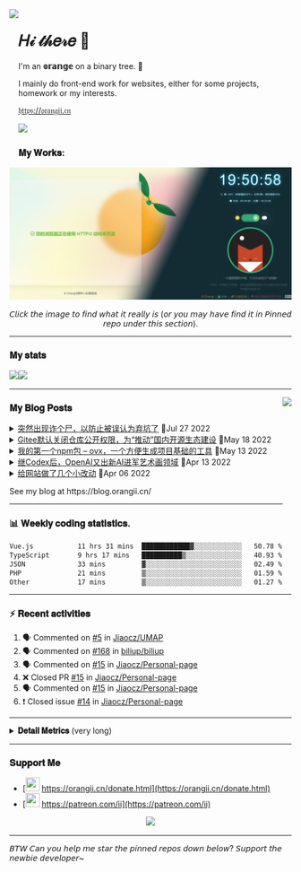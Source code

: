 <!-- Using Creative Commons BY 4.0 license. You must give appropriate credit for this repo if you use. -->
<!-- 使用 CC BY 4.0 许可证，你需要给出合理的署名至本仓库 -->

<img src="https://static.orangii.cn/avatar/logo.svg" align="left" height="250px" />
<h1>𝐻𝒾 𝓉𝒽𝑒𝓇𝑒 👋</h1>
<p>I'm an <b>𝕠𝕣𝕒𝕟𝕘𝕖</b> on a binary tree. 🍊</p>
<p>I mainly do front-end work for websites, either for some projects, homework or my interests.</p>
<p><a href="https://orangii.cn" target="_blank">𝔥𝔱𝔱𝔭𝔰://𝔬𝔯𝔞𝔫𝔤𝔦𝔦.𝔠𝔫</a></p>
<img src="https://visitor-badge.glitch.me/badge?page_id=Jiaocz.Jiaocz" />
<br />
<a id="My-Works"></a>

### 𝐌𝐲 𝐖𝐨𝐫𝐤𝐬:
<a href="#pinned"><img src="https://github.com/Jiaocz/Jiaocz/blob/main/websites.png" /></a>

<p align="center">𝘊𝘭𝘪𝘤𝘬 𝘵𝘩𝘦 𝘪𝘮𝘢𝘨𝘦 𝘵𝘰 𝘧𝘪𝘯𝘥 𝘸𝘩𝘢𝘵 𝘪𝘵 𝘳𝘦𝘢𝘭𝘭𝘺 𝘪𝘴 (𝘰𝘳 𝘺𝘰𝘶 𝘮𝘢𝘺 𝘩𝘢𝘷𝘦 𝘧𝘪𝘯𝘥 𝘪𝘵 𝘪𝘯 𝘗𝘪𝘯𝘯𝘦𝘥 𝘳𝘦𝘱𝘰 𝘶𝘯𝘥𝘦𝘳 𝘵𝘩𝘪𝘴 𝘴𝘦𝘤𝘵𝘪𝘰𝘯).</p>
  
----
<a id="My-stats"></a>
### 𝐌𝐲 𝐬𝐭𝐚𝐭𝐬

[<span><img src="https://github-readme-stats.vercel.app/api?username=jiaocz&count_private=true&show_icons=true&theme=flag-india" height=145/></span><span><img src="https://github-readme-stats.vercel.app/api/top-langs/?username=jiaocz&layout=compact" height=145/></span>](https://orangii.cn/)
  
---
<a id="My-Blog-Posts"></a>
<img align="right" src="https://avatars.githubusercontent.com/u/14857984?v=4" height="250px" />
### 𝐌𝐲 𝐁𝐥𝐨𝐠 𝐏𝐨𝐬𝐭𝐬
<!-- BLOG-POST-LIST:START -->
<details><summary><a href='https://blog.orangii.cn/shuoshuo/popup-at-7-27/' target='_blank'>突然出现诈个尸，以防止被误认为弃坑了</a>&nbsp;📅Jul 27 2022</summary>最近忙于摆烂，本来说好的假期复习考研也摆了很久了，要不是看直播就是打游戏或者是打代码玩，现在已经很久没有动力学习、写文章和维护项目了，怕是去年挖的坑填不完了。其实本来有一些挺想搞的创意或者挺想写的文章都被我咕咕咕了。 今天还是决定来诈尸一下，顺便给大家看看我手头上的各种域名，总攥手里也不是办法，如果有有需要的同学可以和我私聊，除了带🔒的基本都是可以出售的。 ﻿</details>
<details><summary><a href='https://blog.orangii.cn/shuoshuo/gitee-repo-invisible-default/' target='_blank'>Gitee默认关闭仓库公开权限，为“推动”国内开源生态建设</a>&nbsp;📅May 18 2022</summary>今天看群友反应了Gitee的公开仓库都被限制了，自己尝试一看，好家伙，果然不能了（以下是我的一个项目） 为了营造绿色健康的开源社区，推动中国开源生态建设，当前仓库仅限成员访问。 你可以联系仓库管理员提交公开仓库访问的申请。 非常好的理由啊，为了推动开源生态，强制所有不知名的项目闭源，申请并人工审核后才可以访问，简直非常的推动开源生态。群友现在基本都转Github了。 如果你非要细想原因，那大概就是某些审查加强了，据小道消息说，Gitee这次也是“做了一个艰难的决定”，想想也是，在国内怎么可能容易出现一个用户自由上传、分享、浏览的网站呢。想想之前的博客园也是全站审查。 建议还是转Github吧，如果你对比一下会发现很多Github免费的功能Gitee限制都很大。</details>
<details><summary><a href='https://blog.orangii.cn/2022/my-npm-package-ovx/' target='_blank'>我的第一个npm包 – ovx，一个方便生成项目基础的工具</a>&nbsp;📅May 13 2022</summary>已经🕊了很长时间了，最近除了考试就是大作业，马上要考研了，也没有办法。 不过最近因为有一个讲座报名小程序的项目，我要写一个后台，因为时间短（任务不重），规模也不大，就想到了用Vue，不过搭建项目的过程如果要每次都自己操作一次的话，就太慢了，于是根据平常常用的东西，制作了一个整合npm工具包：ovx。 使用方法也非常的简单，下面两个方法都可以： 目前支持Vue 3 + Vite 2 + vue router 4为基础，Ant Design/Element Plus为UI库的模板，支持SFC写法及其的自动导入，即可以不使用import语句直接使用UI库的组件；也支持TSX（defineComponent或者函数式组件，不过函数式组件传递给vue-router时会出现一点点问题）。 至于为什么不使用普通JavaScript而一定要用TypeScript，因为TS很香，写了TS就不想写JS了，不然完全不知道某个对象具体有什么属性方法。 更多的模板还在添加，欢迎大家来Github提建议或问题。 最后，这个包也使用了Github Action来保证可用性及更新依赖，不得不说Github Action真的是太方便了，现在在Github发布一个Release就能自动发布最新包，非常的方便。</details>
<details><summary><a href='https://blog.orangii.cn/2022/openai-dall-e-2/' target='_blank'>继Codex后，OpenAI又出新AI进军艺术画领域</a>&nbsp;📅Apr 13 2022</summary>说到OpenAI、Codex大家可能还不了解，但是说到GitHub Copilot相信大家都有所耳闻或者正在使用。GitHub Copilot是基于Codex的、通过学习、分析代码来辅助编码的工具，而Codex是一款能够将自然语言转换为代码的技术。能够基于自然语言生成代码，可以说是非常厉害的。 而在2022年4月6日，OpenAI在其Blog上发布了有关DALL·E 2的内容，在初步了解过其内容后，我发现这个东西如果真的实现了，可以说是真的有两把刷子。 DALL·E 2 简单介绍 DALL·E 2是一个新AI系统，它可以通过自然语言创造现实的图像和艺术画 DALL·E 2官网：https://openai.com/dall-e-2/ 在DALL·E 2官网的演示示例中，我们可以看到通过不同的语言描述，AI可以生成对应风格的画作，目前只有他们选出的一些特定的文字，结果是他们选择的示例，不过这个效果还是蛮厉害的。 还有一个示例是，在现有的图片中，使用自然语言对图片进行编辑处理，增删元素还能保留阴影、反射、材质等信息。 DALL·E 2 还可以通过已有图画，创造不同的新的作品。 DALL·E 2 技术路线 在官网对DALL·E 2的解释是，DALL·E 2通过学习图片间的关系及可以描述图片的文字，分析不同的元素达到在接受到自然语言时生成一个看起来差不多的图片。 看起来其实就类似Copilot，学习已有代码，然后提供技术预览供用户使用，用户对代码的修正让其再度学习，然后完善自我。目前DALL·E 2也还没有开放使用，不过也已经可以提交申请，也许可以提前访问技术预览。 最厉害的还是能够对自然语言的处理，要知道人的语言可是千变万化，同一个需求不同人理解起来就已经可以产生分歧，不知道DALL·E 2能不能对复杂的需求生成合适的图画。 DALL·E 2 我的看法 这一块我想结合Copilot来分析DALL·E 2开放后将对我们带来怎样的影响。 就像Copilot，他虽然能够根据自然语言的注释生成代码，但仅限于简单需求，稍微复杂一点的需求就可能生成问题代码。同样的，DALL·E 2可能只能对于简单的需求生成有效，复杂一点的需求很可能输出意料之外的结果。 因此一些素材网站可能会收到的冲击比较大，因为大家可以根据自己的需求生成成千上万个选择，而不必查找素材网站；甚至Photoshop等图片设计、处理软件都会被使用得更少；然后就是NFT市场，是个人就能上传一堆“作品”，让找到好作品可能更难。（前提是图片的版权不归属于DALL·E 2） 至于它会不会替代现有的艺术创作者呢？至少以Copilot的情况来看，不会。但是他能替代哪些人呢？就是那些使用网上的素材进行堆积、简单处理创造设计品的人，例如我这种查素材、做简单海报的人，肯定在将来就不会被重用了，因为DALL·E 2出来之后，他就可以完成我所完成的内容，就像Copilot能够帮人们完成简单的代码堆积，提高效率，也就不需要那种只会最简单代码的程序员了。 而对于真正的专业设计师，DALL·E 2也许会成为一个不错的工具，提高效率，就像Copilot能够帮助高级程序员加速码代码一样，为设计师提供基本素材，设计师再注入自己的想法，听起来很不错，对吧。 DALL·E 2 的未来 在三个月前我还和一个视觉传达的同学吹，让他放心，人工智能不可能这么快就发展到艺术领域的，毕竟人对于“美”的感受是主观的，也是会随时间变化的，让他放心。结果不是我没看见就是真的没有而是这帮公司憋着不说（虽然DALL·E也早就出现了只不过效果不好）。 不过我还是说对了一些的，就是即使人工智能出来了，他也只是学习了现有的图片的内容，不会对“好看”有更新的创意，只能说创建现有的好看。如果真的想要创新出新的风格，也许就需要用到“遗传算法”这样的东西自我迭代更新，但还记得我说的吗，好不好看是非常主观的事情，一次迭代出的一张甚至百万张图片是否能够算作进化，评判还是需要“人”。因此，设计师这一行业目前还不能完全被替代，只能说也许掌握了这项技术的设计师，总能搞出新花样吧。 但是谁知道呢？谁知道Copilot训练达到一定极致后会不会可以完全替代人类呢？谁知道DALL·E 2学习到一定极致后会不会自我产生新的风格呢？谁又知道这种情况是发生在几十几百年后，还是就在不久的将来呢？ Machine Intelligence is the last invention humanity [&amp;#8230;]</details>
<details><summary><a href='https://blog.orangii.cn/shuoshuo/small-update-20220406/' target='_blank'>给网站做了几个小改动</a>&nbsp;📅Apr 06 2022</summary>图片全部上了鉴权验证 这次的改动主要针对的是：防盗链和防盗走，以前的防盗链都是用的Referer防盗链，这次改成了CDN鉴权，有效期5分钟；以前博客中加水印的图片只需要去掉图片链接中的处理参数就可以盗走，还是高清原图，现在去掉参数直接就禁止访问了，修改参数也不行，也有认证时间的限制，有效防止盗走及部分刷流量行为（大概）。现在的图片链接格式如下： https://static.blog.orangii.cn/202204061152/e1901cbfde3a788e33d431f58a513d17/wp-content/uploads/2021/12/ddca0e8404492ca24cef334922a526a-2-scaled.jpg?sign=q-sign-algorithm%3Dsha1%26q-ak%3DAKIDVqwoQmtlNkrjLhndEagW7SYOzKPFpAF4%26q-sign-time%3D1649217078%3B1649217438%26q-key-time%3D1649217078%3B1649217438%26q-header-list%3Dhost%26q-url-param-list%3Dimagemogr2%252fthumbnail%252f2400x0%252fformat%252fwebp%252fquality%252f85%257cwatermark%252f1%252fimage%252fahr0cdovl2jsb2ctc3rhdgljlteynte1odkzmjkuy29zlmfwlwjlawppbmcubxlxy2xvdwquy29tl3dhdgvybwfyay5wbmc%253d%252fdissolve%252f100%252fgravity%252fsoutheast%252fdx%252f10%252fdy%252f10%252fspcent%252f10%26q-signature%3D9834490fd1a939fec2066b647c14dc85c364c893&amp;#38;&amp;#38;imageMogr2%2Fthumbnail%2F2400x0%2Fformat%2Fwebp%2Fquality%2F85%7Cwatermark%2F1%2Fimage%2FaHR0cDovL2Jsb2ctc3RhdGljLTEyNTE1ODkzMjkuY29zLmFwLWJlaWppbmcubXlxY2xvdWQuY29tL3dhdGVybWFyay5wbmc%3D%2Fdissolve%2F100%2Fgravity%2FSouthEast%2Fdx%2F10%2Fdy%2F10%2Fspcent%2F10= 其中的/202204061152/e1901cbfde3a788e33d431f58a513d17路径就是CDN时间戳鉴权，后面的?sign=等参数就是验证是否有被修改的签名。不过现在还是刚刚更新，如果有出现图片或者链接失效的情况可以留言告诉我。 给网盘加上了在线Office文档 最近不是换了服务器，2C4G性能挺好的，就给NextCloud加上了OnlyOffice在线文档服务器，分享文件或者没有装Office应用的设备可以直接看，除了加载有点慢之外体验还行（不过样式有时候会错位）。 体验链接：https://files.orangii.cn/s/qE8EXRdnZybtWka</details><!-- BLOG-POST-LIST:END -->
<p>See my blog at https://blog.orangii.cn/</p>

---
<a id="Weekly-coding-statistics"></a>
### 📊 𝐖𝐞𝐞𝐤𝐥𝐲 𝐜𝐨𝐝𝐢𝐧𝐠 𝐬𝐭𝐚𝐭𝐢𝐬𝐭𝐢𝐜𝐬.
<!-- [<img src="https://github-readme-stats.vercel.app/api/wakatime?username=orangii" alt="Wakatime"/>](https://wakatime.com/@Orangii) -->
<!--START_SECTION:waka-->

```text
Vue.js           11 hrs 31 mins  ████████████▓░░░░░░░░░░░░   50.78 %
TypeScript       9 hrs 17 mins   ██████████▒░░░░░░░░░░░░░░   40.93 %
JSON             33 mins         ▓░░░░░░░░░░░░░░░░░░░░░░░░   02.49 %
PHP              21 mins         ▒░░░░░░░░░░░░░░░░░░░░░░░░   01.59 %
Other            17 mins         ▒░░░░░░░░░░░░░░░░░░░░░░░░   01.27 %
```

<!--END_SECTION:waka-->

---
<a id="Recent-activities"></a>
### :zap: 𝐑𝐞𝐜𝐞𝐧𝐭 𝐚𝐜𝐭𝐢𝐯𝐢𝐭𝐢𝐞𝐬
  
<!--START_SECTION:activity-->
1. 🗣 Commented on [#5](https://github.com/Jiaocz/UMAP/issues/5) in [Jiaocz/UMAP](https://github.com/Jiaocz/UMAP)
2. 🗣 Commented on [#168](https://github.com/biliup/biliup/issues/168) in [biliup/biliup](https://github.com/biliup/biliup)
3. 🗣 Commented on [#15](https://github.com/Jiaocz/Personal-page/issues/15) in [Jiaocz/Personal-page](https://github.com/Jiaocz/Personal-page)
4. ❌ Closed PR [#15](https://github.com/Jiaocz/Personal-page/pull/15) in [Jiaocz/Personal-page](https://github.com/Jiaocz/Personal-page)
5. 🗣 Commented on [#15](https://github.com/Jiaocz/Personal-page/issues/15) in [Jiaocz/Personal-page](https://github.com/Jiaocz/Personal-page)
6. ❗️ Closed issue [#14](https://github.com/Jiaocz/Personal-page/issues/14) in [Jiaocz/Personal-page](https://github.com/Jiaocz/Personal-page)
<!--END_SECTION:activity-->
  
---

<details>
  <summary><strong>𝐃𝐞𝐭𝐚𝐢𝐥 𝐌𝐞𝐭𝐫𝐢𝐜𝐬</strong> (very long)</summary>
  <img src="https://github.com/Jiaocz/Jiaocz/blob/main/github-metrics.svg" />
</details>

---
<a id="Support-Me"></a>
### 𝐒𝐮𝐩𝐩𝐨𝐫𝐭 𝐌𝐞
- [<img src="https://static.orangii.cn/avatar/logo.svg" height=25 width=25 />&nbsp;https://orangii.cn/donate.html](https://orangii.cn/donate.html)
- [<img src="https://github.githubassets.com/images/modules/site/icons/funding_platforms/patreon.svg" width=25 height=25 />&nbsp;https://patreon.com/ii](https://patreon.com/ii)

<p align="center"><img src="https://github-profile-trophy.vercel.app/?username=Jiaocz&no-bg=true&margin-w=5&rank=-C&row=1&column=6" /></p>

---
𝘉𝘛𝘞 𝘊𝘢𝘯 𝘺𝘰𝘶 𝘩𝘦𝘭𝘱 𝘮𝘦 𝘴𝘵𝘢𝘳 𝘵𝘩𝘦 𝘱𝘪𝘯𝘯𝘦𝘥 𝘳𝘦𝘱𝘰𝘴 𝘥𝘰𝘸𝘯 𝘣𝘦𝘭𝘰𝘸? 𝘚𝘶𝘱𝘱𝘰𝘳𝘵 𝘵𝘩𝘦 𝘯𝘦𝘸𝘣𝘪𝘦 𝘥𝘦𝘷𝘦𝘭𝘰𝘱𝘦𝘳~
  <a id="pinned"></a>
<!--
**Jiaocz/Jiaocz** is a ✨ _special_ ✨ repository because its `README.md` (this file) appears on your GitHub profile.

Here are some ideas to get you started:

- 🔭 I’m currently working on ...
- 🌱 I’m currently learning ...
- 👯 I’m looking to collaborate on ...
- 🤔 I’m looking for help with ...
- 💬 Ask me about ...
- 📫 How to reach me: ...
- 😄 Pronouns: ...
- ⚡ Fun fact: ...
-->
